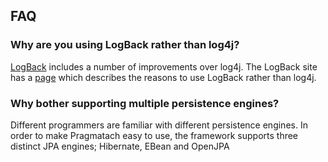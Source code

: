 <a id="faq"></a>
FAQ
------------------------

### Why are you using LogBack rather than log4j?

[LogBack](http://logback.qos.ch/) includes a number of improvements over log4j.  The LogBack site has a [page](http://logback.qos.ch/reasonsToSwitch.html)  which describes the reasons to use LogBack rather than log4j.

### Why bother supporting multiple persistence engines?

Different programmers are familiar with different persistence engines.  In order to make Pragmatach easy to use, the framework supports three distinct JPA engines; Hibernate, EBean and OpenJPA
